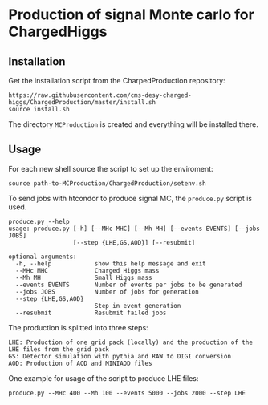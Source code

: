 # Production of signal Monte carlo for ChargedHiggs

## Installation
Get the installation script from the CharpedProduction repository:

```
https://raw.githubusercontent.com/cms-desy-charged-higgs/ChargedProduction/master/install.sh
source install.sh
```

The directory `MCProduction` is created and everything will be installed there.

## Usage

For each new shell source the script to set up the enviroment:

```
source path-to-MCProduction/ChargedProduction/setenv.sh
```

To send jobs with htcondor to produce signal MC, the `produce.py`  script is used. 
```
produce.py --help
usage: produce.py [-h] [--MHc MHC] [--Mh MH] [--events EVENTS] [--jobs JOBS]
                  [--step {LHE,GS,AOD}] [--resubmit]

optional arguments:
  -h, --help            show this help message and exit
  --MHc MHC             Charged Higgs mass
  --Mh MH               Small Higgs mass
  --events EVENTS       Number of events per jobs to be generated
  --jobs JOBS           Number of jobs for generation
  --step {LHE,GS,AOD}
                        Step in event generation
  --resubmit            Resubmit failed jobs
```

The production is splitted into three steps:

```
LHE: Production of one grid pack (locally) and the production of the LHE files from the grid pack
GS: Detector simulation with pythia and RAW to DIGI conversion
AOD: Production of AOD and MINIAOD files
```

One example for usage of the script to produce LHE files:

```
produce.py --MHc 400 --Mh 100 --events 5000 --jobs 2000 --step LHE
```
